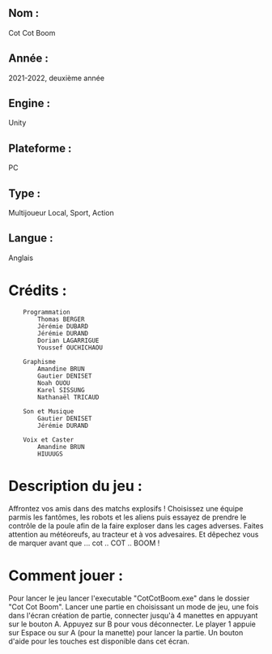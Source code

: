 ## Nom : 
Cot Cot Boom
## Année : 
2021-2022, deuxième année
## Engine : 
Unity
## Plateforme : 
PC
## Type :
Multijoueur Local, Sport, Action
## Langue :
Anglais



# Crédits :
```
    Programmation
        Thomas BERGER
        Jérémie DUBARD
        Jérémie DURAND
        Dorian LAGARRIGUE
        Youssef OUCHICHAOU

    Graphisme
        Amandine BRUN
        Gautier DENISET
        Noah OUOU
        Karel SISSUNG
        Nathanaël TRICAUD

    Son et Musique
        Gautier DENISET
        Jérémie DURAND

    Voix et Caster
        Amandine BRUN
        HIUUUGS
```

# Description du jeu :

Affrontez vos amis dans des matchs explosifs ! Choisissez une équipe parmis les fantômes, les robots et les aliens puis essayez de prendre le contrôle de la poule afin
de la faire exploser dans les cages adverses. Faites attention au météoreufs, au tracteur et à vos advesaires. Et dêpechez vous de marquer avant que ... cot .. COT .. BOOM !


# Comment jouer :
Pour lancer le jeu lancer l'executable "CotCotBoom.exe" dans le dossier "Cot Cot Boom". Lancer une partie en choisissant un mode de jeu,
une fois dans l'écran création de partie, connecter jusqu'à 4 manettes en appuyant sur le bouton A. Appuyez sur B pour vous déconnecter.
Le player 1 appuie sur Espace ou sur A (pour la manette) pour lancer la partie. Un bouton d'aide pour les touches est disponible dans cet écran.
